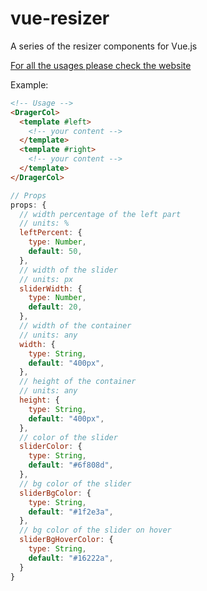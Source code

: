 # vue-resizer
A series of the resizer components for Vue.js

[For all the usages please check the website](vue-resizer.vicuxd.com) 

Example:

```html
<!-- Usage -->
<DragerCol>
  <template #left>
    <!-- your content -->
  </template>
  <template #right>
    <!-- your content -->
  </template>
</DragerCol>
```

```js
// Props
props: {
  // width percentage of the left part
  // units: %
  leftPercent: { 
    type: Number,
    default: 50,
  },
  // width of the slider
  // units: px
  sliderWidth: {
    type: Number,
    default: 20,
  },
  // width of the container
  // units: any
  width: {
    type: String,
    default: "400px",
  },
  // height of the container
  // units: any
  height: {
    type: String,
    default: "400px",
  },
  // color of the slider
  sliderColor: {
    type: String,
    default: "#6f808d",
  },
  // bg color of the slider
  sliderBgColor: {
    type: String,
    default: "#1f2e3a",
  },
  // bg color of the slider on hover
  sliderBgHoverColor: {
    type: String,
    default: "#16222a",
  }
}
```